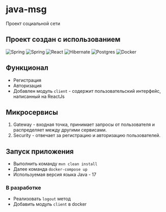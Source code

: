 # java-msg
Проект социальной сети

## Проект создан с использованием  

![Spring](https://img.shields.io/badge/spring-boot%236DB33F.svg?style=for-the-badge&logo=spring-boot&logoColor=white)
![Spring](https://img.shields.io/badge/Spring%20Security-6DB33F?style=for-the-badge&logo=springsecurity&logoColor=white)
![React](https://img.shields.io/badge/react-black?logo=react&style=for-the-badge)
![Hibernate](https://img.shields.io/badge/Hibernate-59666C?style=for-the-badge&logo=Hibernate&logoColor=white)
![Postgres](https://img.shields.io/badge/postgres-%23316192.svg?style=for-the-badge&logo=postgresql&logoColor=white)
![Docker](https://img.shields.io/badge/docker-%230db7ed.svg?style=for-the-badge&logo=docker&logoColor=white)

## Функционал
 - Регистрация
 - Авторизация
 - Добавлен модуль `client` - содержит пользовательский интерфейс, написанный на ReactJs 

## Микросервисы 
1. Gateway - входная точка, принимает запросы от пользователя и распределяет между другими сервисами.
2. Security - отвечает за регистрацию и авторизацию пользователей.

## Запуск приложения  
 - Выполнить команду ```mvn clean install```
 - Далее команда ```docker-compose up```
 - Используемая версия языка Java - 17

### В разработке
 - Реализовать `logout` метод
 - Добавить модуль `client` в docker